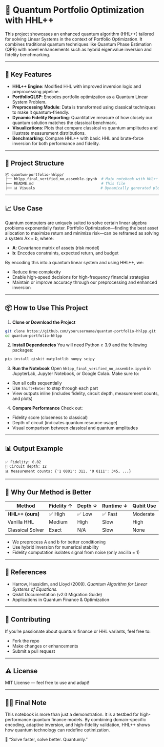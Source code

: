 # 🧠 Quantum Portfolio Optimization with HHL++

This project showcases an enhanced quantum algorithm (HHL++) tailored for solving Linear Systems in the context of Portfolio Optimization. It combines traditional quantum techniques like Quantum Phase Estimation (QPE) with novel enhancements such as hybrid eigenvalue inversion and fidelity benchmarking.

---

## 🚀 Key Features

- **HHL++ Engine**: Modified HHL with improved inversion logic and preprocessing pipeline.
- **PortfolioQLSP**: Encodes portfolio optimization as a Quantum Linear System Problem.
- **Preprocessing Module**: Data is transformed using classical techniques to make it quantum-friendly.
- **Dynamic Fidelity Reporting**: Quantitative measure of how closely our quantum solution matches the classical benchmark.
- **Visualizations**: Plots that compare classical vs quantum amplitudes and illustrate measurement distributions.
- **Benchmarking**: Compare HHL++ with basic HHL and brute-force inversion for both performance and fidelity.

---

## 🧰 Project Structure

```bash
📦 quantum-portfolio-hhlpp/
├── hhlpp_final_verified_no_assemble.ipynb  # Main notebook with HHL++ implementation
├── README.md                               # This file
├── 📊 Visuals                              # Dynamically generated plots and performance graphs
```

---

## 📈 Use Case

Quantum computers are uniquely suited to solve certain linear algebra problems exponentially faster. Portfolio Optimization—finding the best asset allocation to maximize return and minimize risk—can be reframed as solving a system Ax = b, where:

- **A**: Covariance matrix of assets (risk model)
- **b**: Encodes constraints, expected return, and budget

By encoding this into a quantum linear system and using HHL++, we:

- Reduce time complexity
- Enable high-speed decisions for high-frequency financial strategies
- Maintain or improve accuracy through our preprocessing and enhanced inversion

---

## 📦 How to Use This Project

1. **Clone or Download the Project**
```bash
git clone https://github.com/yourusername/quantum-portfolio-hhlpp.git
cd quantum-portfolio-hhlpp
```

2. **Install Dependencies**
You will need Python ≥ 3.9 and the following packages:
```bash
pip install qiskit matplotlib numpy scipy
```

3. **Run the Notebook**
Open `hhlpp_final_verified_no_assemble.ipynb` in JupyterLab, Jupyter Notebook, or Google Colab. Make sure to:
- Run all cells sequentially
- Use `Shift+Enter` to step through each part
- View outputs inline (includes fidelity, circuit depth, measurement counts, and plots)

4. **Compare Performance**
Check out:
- Fidelity score (closeness to classical)
- Depth of circuit (indicates quantum resource usage)
- Visual comparison between classical and quantum amplitudes

---

## 📊 Output Example

```
✅ Fidelity: 0.82
🔄 Circuit depth: 12
📊 Measurement counts: {'1 0001': 311, '0 0111': 345, ...}
```

---

## 📌 Why Our Method is Better

| Method           | Fidelity ↑ | Depth ↓ | Runtime ↓ | Qubit Use |
|------------------|------------|---------|------------|------------|
| **HHL++ (ours)** | ✅ High     | ✅ Low  | ✅ Fast    | Moderate   |
| Vanilla HHL      | Medium     | High    | Slow       | High       |
| Classical Solver | Exact      | N/A     | Slow       | None       |

- We preprocess A and b for better conditioning
- Use hybrid inversion for numerical stability
- Fidelity computation isolates signal from noise (only ancilla = 1)

---

## 📘 References

- Harrow, Hassidim, and Lloyd (2009). *Quantum Algorithm for Linear Systems of Equations.*
- Qiskit Documentation (v2.0 Migration Guide)
- Applications in Quantum Finance & Optimization

---

## 🤝 Contributing

If you’re passionate about quantum finance or HHL variants, feel free to:
- Fork the repo
- Make changes or enhancements
- Submit a pull request

---

## ⚠️ License

MIT License — feel free to use and adapt!

---

## 🧙‍♂️ Final Note

This notebook is more than just a demonstration. It is a testbed for high-performance quantum finance models. By combining domain-specific encoding, adaptive inversion, and high-fidelity validation, HHL++ shows how quantum technology can redefine optimization.

🔁 “Solve faster, solve better. Quantumly.”
